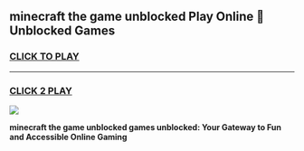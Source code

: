 
## minecraft the game unblocked Play Online 👋 Unblocked Games
<h3>
<a href="https://premium.freeplayer.one?title=minecraft_the_game_unblocked&ref=19F">CLICK TO PLAY</a></h3>
<hr>

<h3>
<a href="https://premium.freeplayer.one?title=minecraft_the_game_unblocked&ref=19F">CLICK 2 PLAY</a>
  
</h3>

<a href="https://premium.freeplayer.one?title=minecraft_the_game_unblocked&ref=19F"><img src="https://clearcache.store/games.png"></a>


**minecraft the game unblocked games unblocked: Your Gateway to Fun and Accessible Online Gaming**
